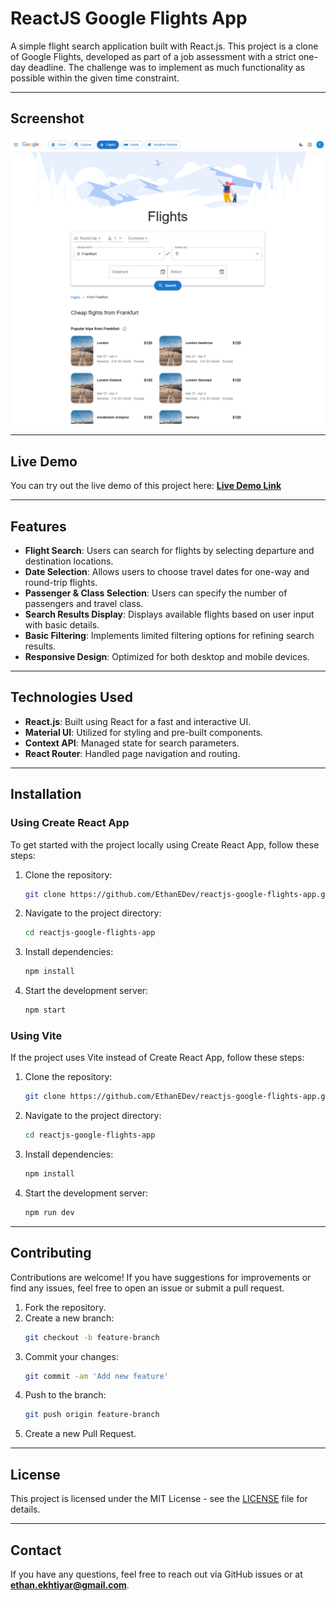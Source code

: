 # ReactJS Google Flights App

A simple flight search application built with React.js. This project is a clone of Google Flights, developed as part of a job assessment with a strict one-day deadline. The challenge was to implement as much functionality as possible within the given time constraint.

---

## **Screenshot**

![Google Flight Screenshot](./screenshot.png)

---

## **Live Demo**

You can try out the live demo of this project here: **[Live Demo Link](#)**

---

## **Features**

- **Flight Search**: Users can search for flights by selecting departure and destination locations.
- **Date Selection**: Allows users to choose travel dates for one-way and round-trip flights.
- **Passenger & Class Selection**: Users can specify the number of passengers and travel class.
- **Search Results Display**: Displays available flights based on user input with basic details.
- **Basic Filtering**: Implements limited filtering options for refining search results.
- **Responsive Design**: Optimized for both desktop and mobile devices.

---

## **Technologies Used**

- **React.js**: Built using React for a fast and interactive UI.
- **Material UI**: Utilized for styling and pre-built components.
- **Context API**: Managed state for search parameters.
- **React Router**: Handled page navigation and routing.

---

## **Installation**

### **Using Create React App**

To get started with the project locally using Create React App, follow these steps:

1. Clone the repository:
   ```sh
   git clone https://github.com/EthanEDev/reactjs-google-flights-app.git
   ```
2. Navigate to the project directory:
   ```sh
   cd reactjs-google-flights-app
   ```
3. Install dependencies:
   ```sh
   npm install
   ```
4. Start the development server:
   ```sh
   npm start
   ```

### **Using Vite**

If the project uses Vite instead of Create React App, follow these steps:

1. Clone the repository:
   ```sh
   git clone https://github.com/EthanEDev/reactjs-google-flights-app.git
   ```
2. Navigate to the project directory:
   ```sh
   cd reactjs-google-flights-app
   ```
3. Install dependencies:
   ```sh
   npm install
   ```
4. Start the development server:
   ```sh
   npm run dev
   ```

---

## **Contributing**

Contributions are welcome! If you have suggestions for improvements or find any issues, feel free to open an issue or submit a pull request.

1. Fork the repository.
2. Create a new branch:
   ```sh
   git checkout -b feature-branch
   ```
3. Commit your changes:
   ```sh
   git commit -am 'Add new feature'
   ```
4. Push to the branch:
   ```sh
   git push origin feature-branch
   ```
5. Create a new Pull Request.

---

## **License**

This project is licensed under the MIT License - see the [LICENSE](LICENSE) file for details.

---

## **Contact**

If you have any questions, feel free to reach out via GitHub issues or at **ethan.ekhtiyar@gmail.com**.


